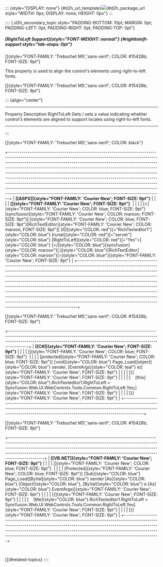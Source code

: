 ::: {style="DISPLAY: none"}
[](ms-xhelp:///?Id=d2h_url_template){#d2h_url_template}![](!package_url!){#d2h_package_url style="WIDTH: 0px; DISPLAY: none; HEIGHT: 0px"}
:::

:::: {.d2h_secondary_topic style="PADDING-BOTTOM: 10pt; MARGIN: 0pt; PADDING-LEFT: 0pt; PADDING-RIGHT: 0pt; PADDING-TOP: 0pt"}
##### [RightToLeft Support]{style="FONT-WEIGHT: normal"} {#righttoleft-support style="tab-stops: 0pt"}

[]{style="FONT-FAMILY: 'Trebuchet MS','sans-serif'; COLOR: #15428b; FONT-SIZE: 9pt"} 

This property is used to align the control\'s elements using right-to-left fonts.

[]{style="FONT-FAMILY: 'Trebuchet MS','sans-serif'; COLOR: #15428b; FONT-SIZE: 9pt"} 

::: {align="center"}
  ------------- ----------------------------------------------------------------------------------------------------------------------
  Property      Description
  RightToLeft   Gets / sets a value indicating whether control\'s elements are aligned to support locales using right-to-left fonts.
  ------------- ----------------------------------------------------------------------------------------------------------------------
:::

[]{style="FONT-FAMILY: 'Trebuchet MS','sans-serif'; COLOR: black"} 

+------------------------------------------------------------------------------------------------------------------------------------------------------------------------------------------------------------------------------------------------------------------------------------------------------------------------------------------------------------------------------------------------------------------------------------------------------------------------------------------------------------------------------------------------------------------------------------------------------------------------------------------------------------------------------------------------------------------------------+
| **[\[ASPX\]]{style="FONT-FAMILY: 'Courier New'; FONT-SIZE: 9pt"}**                                                                                                                                                                                                                                                                                                                                                                                                                                                                                                                                                                                                                                                           |
|                                                                                                                                                                                                                                                                                                                                                                                                                                                                                                                                                                                                                                                                                                                              |
| **[]{style="FONT-FAMILY: 'Courier New'; FONT-SIZE: 9pt"}**                                                                                                                                                                                                                                                                                                                                                                                                                                                                                                                                                                                                                                                                   |
|                                                                                                                                                                                                                                                                                                                                                                                                                                                                                                                                                                                                                                                                                                                              |
| [\<]{style="FONT-FAMILY: 'Courier New'; COLOR: blue; FONT-SIZE: 9pt"}[syncfusion]{style="FONT-FAMILY: 'Courier New'; COLOR: maroon; FONT-SIZE: 9pt"}[:]{style="FONT-FAMILY: 'Courier New'; COLOR: blue; FONT-SIZE: 9pt"}[RichTextEditor]{style="FONT-FAMILY: 'Courier New'; COLOR: maroon; FONT-SIZE: 9pt"}[ [ID]{style="COLOR: red"}[=\"RichTexteditor1\"]{style="COLOR: blue"} [runat]{style="COLOR: red"}[=\"server\"]{style="COLOR: blue"} [RightToLeft]{style="COLOR: red"}[=\"Yes\"\>]{style="COLOR: blue"} [\</]{style="COLOR: blue"}[syncfusion]{style="COLOR: maroon"}[:]{style="COLOR: blue"}[RichTextEditor]{style="COLOR: maroon"}[\>]{style="COLOR: blue"}]{style="FONT-FAMILY: 'Courier New'; FONT-SIZE: 9pt"} |
+------------------------------------------------------------------------------------------------------------------------------------------------------------------------------------------------------------------------------------------------------------------------------------------------------------------------------------------------------------------------------------------------------------------------------------------------------------------------------------------------------------------------------------------------------------------------------------------------------------------------------------------------------------------------------------------------------------------------------+

[]{style="FONT-FAMILY: 'Trebuchet MS','sans-serif'; COLOR: #15428b; FONT-SIZE: 9pt"} 

+----------------------------------------------------------------------------------------------------------------------------------------------------------------------------------------------------------------------------------------------------+
| **[\[C#\]]{style="FONT-FAMILY: 'Courier New'; FONT-SIZE: 9pt"}**                                                                                                                                                                                   |
|                                                                                                                                                                                                                                                    |
| []{style="FONT-FAMILY: 'Courier New'; COLOR: blue; FONT-SIZE: 9pt"}                                                                                                                                                                                |
|                                                                                                                                                                                                                                                    |
| [protected]{style="FONT-FAMILY: 'Courier New'; COLOR: blue; FONT-SIZE: 9pt"}[ [void]{style="COLOR: blue"} Page_Load([object]{style="COLOR: blue"} sender, [EventArgs]{style="COLOR: teal"} e)]{style="FONT-FAMILY: 'Courier New'; FONT-SIZE: 9pt"} |
|                                                                                                                                                                                                                                                    |
| [{]{style="FONT-FAMILY: 'Courier New'; FONT-SIZE: 9pt"}                                                                                                                                                                                            |
|                                                                                                                                                                                                                                                    |
| [    [this]{style="COLOR: blue"}.RichTexteditor1.RightToLeft = Syncfusion.Web.UI.WebControls.Tools.Common.RightToLeft.Yes;]{style="FONT-FAMILY: 'Courier New'; FONT-SIZE: 9pt"}                                                                    |
|                                                                                                                                                                                                                                                    |
| [}]{style="FONT-FAMILY: 'Courier New'; FONT-SIZE: 9pt"}                                                                                                                                                                                            |
+----------------------------------------------------------------------------------------------------------------------------------------------------------------------------------------------------------------------------------------------------+

[]{style="FONT-FAMILY: 'Trebuchet MS','sans-serif'; COLOR: #15428b; FONT-SIZE: 9pt"} 

+------------------------------------------------------------------------------------------------------------------------------------------------------------------------------------------------------------------------------------------------------------------------------------------------------------------------------------------+
| **[\[VB.NET\]]{style="FONT-FAMILY: 'Courier New'; FONT-SIZE: 9pt"}**                                                                                                                                                                                                                                                                     |
|                                                                                                                                                                                                                                                                                                                                          |
| []{style="FONT-FAMILY: 'Courier New'; COLOR: blue; FONT-SIZE: 9pt"}                                                                                                                                                                                                                                                                      |
|                                                                                                                                                                                                                                                                                                                                          |
| [Protected]{style="FONT-FAMILY: 'Courier New'; COLOR: blue; FONT-SIZE: 9pt"}[ [Sub]{style="COLOR: blue"} Page_Load([ByVal]{style="COLOR: blue"} sender [As]{style="COLOR: blue"} [Object]{style="COLOR: blue"}, [ByVal]{style="COLOR: blue"} e [As]{style="COLOR: blue"} EventArgs)]{style="FONT-FAMILY: 'Courier New'; FONT-SIZE: 9pt"} |
|                                                                                                                                                                                                                                                                                                                                          |
| [{]{style="FONT-FAMILY: 'Courier New'; FONT-SIZE: 9pt"}                                                                                                                                                                                                                                                                                  |
|                                                                                                                                                                                                                                                                                                                                          |
| [    [Me]{style="COLOR: blue"}.RichTexteditor1.RightToLeft = Syncfusion.Web.UI.WebControls.Tools.Common.RightToLeft.Yes]{style="FONT-FAMILY: 'Courier New'; FONT-SIZE: 9pt"}                                                                                                                                                             |
|                                                                                                                                                                                                                                                                                                                                          |
| [}]{style="FONT-FAMILY: 'Courier New'; FONT-SIZE: 9pt"}                                                                                                                                                                                                                                                                                  |
+------------------------------------------------------------------------------------------------------------------------------------------------------------------------------------------------------------------------------------------------------------------------------------------------------------------------------------------+

 

[]{#related-topics}
::::
